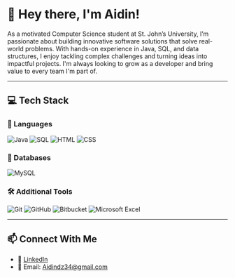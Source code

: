 # 👋 Hey there, I'm Aidin!

As a motivated Computer Science student at St. John’s University, I’m passionate about building innovative software solutions that solve real-world problems. With hands-on experience in Java, SQL, and data structures, I enjoy tackling complex challenges and turning ideas into impactful projects. I'm always looking to grow as a developer and bring value to every team I'm part of.


---

## 💻 Tech Stack

### 🧠 Languages  
![Java](https://img.shields.io/badge/Java-%23ED8B00?style=for-the-badge&logo=openjdk&logoColor=white)
![SQL](https://img.shields.io/badge/SQL-003B57?style=for-the-badge&logo=postgresql&logoColor=white)
![HTML](https://img.shields.io/badge/HTML-orange?style=for-the-badge&logo=html5&logoColor=white)
![CSS](https://img.shields.io/badge/CSS-blue?style=for-the-badge&logo=css3&logoColor=white)


### 🔧 Databases  
![MySQL](https://img.shields.io/badge/MySQL-4479A1?style=for-the-badge&logo=mysql&logoColor=white)


### 🛠 Additional Tools  
![Git](https://img.shields.io/badge/Git-F05032?style=for-the-badge&logo=git&logoColor=white)
![GitHub](https://img.shields.io/badge/GitHub-181717?style=for-the-badge&logo=github&logoColor=white)
![Bitbucket](https://img.shields.io/badge/Bitbucket-0052CC?style=for-the-badge&logo=bitbucket&logoColor=white)
![Microsoft Excel](https://img.shields.io/badge/Microsoft_Excel-217346?style=for-the-badge&logo=microsoft-excel&logoColor=white)


---

## 📫 Connect With Me

- 💼 [LinkedIn](https://www.linkedin.com/in/aidindzaferovic/)  
- 📧 Email: Aidindz34@gmail.com
